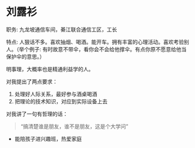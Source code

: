 # 刘露衫

职务: 九龙坡通信车间，綦江联合通信工区，工长

特点: 人狠话不多。喜欢抽烟、喝酒。能开车。拥有丰富的心理活动。喜欢考验别人。（举个例子: 有时故意不带伞，看你会不会给他撑伞。有点你原不愿意给他当保护伞的意思。）

明事理，大概率也是精通利益学的人。

对我提出了两点要求：

1. 处理好人际关系，最好参与酒桌喝酒
2. 把理论的技术知识，对应到实际设备上去

对我讲了一句有哲理的话：

> “搞清楚谁是朋友，谁不是朋友，这是个大学问”

* 能陪孩子进兴趣班，热爱家庭

